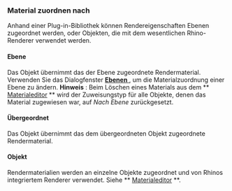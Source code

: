 ### Material zuordnen nach
Anhand einer Plug-in-Bibliothek können Rendereigenschaften Ebenen zugeordnet werden, oder Objekten, die mit dem wesentlichen Rhino-Renderer verwendet werden.

#### Ebene
Das Objekt übernimmt das der Ebene zugeordnete Rendermaterial. Verwenden Sie das Dialogfenster [ **Ebenen** ](layer.html), um die Materialzuordnung einer Ebene zu ändern.
 **Hinweis** : Beim Löschen eines Materials aus dem ** [Materialeditor](materialeditor.html) ** wird der Zuweisungstyp für alle Objekte, denen das Material zugewiesen war, auf *Nach Ebene* zurückgesetzt.

#### Übergeordnet
Das Objekt übernimmt das dem übergeordneten Objekt zugeordnete Rendermaterial.

#### Objekt
Rendermaterialien werden an einzelne Objekte zugeordnet und von Rhinos integriertem Renderer verwendet.
Siehe ** [Materialeditor](materialeditor.html) **.